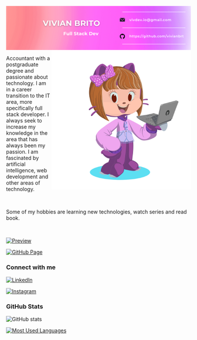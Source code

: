 <img align="center" alt="banner" src="assets/readmebanner.png">

<img align="right" alt="octocat" height="380" src="assets/octocat-1719181362657.png">

<p align="justify-right">Accountant with a postgraduate degree and passionate about technology. I am in a career transition to the IT area, more specifically full stack developer. I always seek to increase my knowledge in the area that has always been my passion. I am fascinated by artificial intelligence, web development and other areas of technology. </p>
<br>
 <p>Some of my hobbies are learning new technologies, watch series and read book.</p>
 <br>

[![Preview](https://img.shields.io/badge/Portfolio-000?style=for-the-badge&logo=github&logoColor=EE82EE)](https://github.com/vivianbrt)

[![GitHub Page](https://img.shields.io/badge/vivianbrt.github.io-EE82EE?style=for-the-badge)](https://github.com/vivianbrt)

### Connect with me

[![LinkedIn](https://img.shields.io/badge/-LinkedIn-000?style=for-the-badge&logo=linkedin&logoColor=EE82EE&color:FFF)](https://www.linkedin.com/in/viviansbrito/)

[![Instagram](https://img.shields.io/badge/-Instagram-000?style=for-the-badge&logo=instagram&logoColor=EE82EE&color:FFF)](https://www.instagram.com/viviann_her/)

### GitHub Stats

![GitHub stats](https://github-readme-stats-git-masterrstaa-rickstaa.vercel.app/api?username=vivianbrt&hide_title=true&show_icons=true&include_all_commits=false&count_private=true&line_height=25&hide=issues&bg_color=000&title_color=EE82EE&text_color=FFF&border_radius=3&border_color=36123c&icon_color=EE82EE&theme=jolly)

[![Most Used Languages](https://github-readme-stats-git-masterrstaa-rickstaa.vercel.app/api/top-langs/?username=vivianbrt&line_height=10&card_width=290&layout=compact&hide_title=false&count_private=true&langs_count=5&show_icons=true&title_color=EE82EE&hide=html,css,scss&bg_color=000&text_color=8B8B8B&border_radius=3&border_color=EE82EE&count_private=true)](https://github.com/vivianbrt/github-readme-stats)
